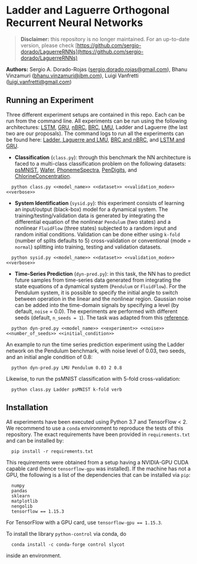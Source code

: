 # Ladder and Laguerre Orthogonal Recurrent Neural Networks

> **Disclaimer:** this repository is no longer maintained. For an up-to-date version, please check [https://github.com/sergio-dorado/LaguerreRNNs](https://github.com/sergio-dorado/LaguerreRNNs)

**Authors:** Sergio A. Dorado-Rojas (sergio.dorado.rojas@gmail.com), Bhanu Vinzamuri (bhanu.vinzamuri@ibm.com), Luigi Vanfretti (luigi.vanfretti@gmail.com)

## Running an Experiment

Three different experiment setups are contained in this repo. Each can be run from the command line. All experiments can be run using the following architectures: [LSTM](https://www.oreilly.com/library/view/neural-networks-and/9781492037354/ch04.html), [GRU](https://www.oreilly.com/library/view/neural-networks-and/9781492037354/ch04.html), [nBRC](https://arxiv.org/pdf/2006.05252), [BRC](https://arxiv.org/pdf/2006.05252), [LMU](https://papers.nips.cc/paper/9689-legendre-memory-units-continuous-time-representation-in-recurrent-neural-networks.pdf), Ladder and Laguerre (the last two are our proposals). The command logs to run all the experiments can be found here: [Ladder, Laguerre and LMU](https://github.com/CognitiveHorizons/NeuralODE/blob/master/docs/command_log_s1.md), [BRC and nBRC](https://github.com/CognitiveHorizons/NeuralODE/blob/master/docs/command_log_s2.md), and [LSTM and GRU](https://github.com/CognitiveHorizons/NeuralODE/blob/master/docs/command_log_s3.md).

- **Classification** (`class.py`): through this benchmark the NN architecture is faced to a multi-class classification problem on the following datasets: [psMNIST](https://arxiv.org/pdf/1902.06704), [Wafer](http://www.timeseriesclassification.com/description.php?Dataset=Wafer), [PhonemeSpectra](http://www.timeseriesclassification.com/description.php?Dataset=PhonemeSpectra), [PenDigits](http://www.timeseriesclassification.com/description.php?Dataset=PenDigits), and [ChlorineConcentration](http://www.timeseriesclassification.com/description.php?Dataset=ChlorineConcentration).  
```
  python class.py <<model_name>> <<dataset>> <<validation_mode>> <<verbose>>
```

- **System Identification** (`sysid.py`): this experiment consists of learning an input/output (black-box) model for a dynamical system. The training/testing/validation data is generated by integrating the differential equation of the nonlinear `Pendulum` (two states) and a nonlinear `FluidFlow` (three states) subjected to a random input and random initial conditions. Validation can be done either using `k-fold` (number of splits defaults to 5) cross-validation or conventional (mode = `normal`) splitting into training, testing and validation datasets.

```
  python sysid.py <<model_name>> <<dataset>> <<validation_mode>> <<verbose>>
```
- **Time-Series Prediction** (`dyn-pred.py`): in this task, the NN has to predict future samples from time-series data generated from integrating the state equations of a dynamical system (`Pendulum` or `FluidFlow`). For the Pendulum system, it is possible to specify the initial angle to switch between operation in the linear and the nonlinear region. Gaussian noise can be added into the time-domain signals by specifying a level (by default, `noise` = 0.0). The experiments are performed with different seeds (default, `n_seeds = 1`).  The task was adapted from this [reference](https://arxiv.org/pdf/2003.02236.pdf).
```
  python dyn-pred.py <<model_name>> <<experiment>> <<noise>> <<number_of_seeds>> <<initial_condition>>
```

An example to run the time series prediction experiment using the Ladder network on the Pendulum benchmark, with noise level of 0.03, two seeds, and an initial angle condition of 0.8:
```
  python dyn-pred.py LMU Pendulum 0.03 2 0.8
```

Likewise, to run the psMNIST classification with 5-fold cross-validation:
```
  python class.py Ladder psMNIST k-fold verb
```

## Installation

All experiments have been executed using Python 3.7 and TensorFlow < 2. We recommend to use a `conda` environment to reproduce the tests of this repository. The exact requirements have been provided in `requirements.txt` and can be installed by:

```
  pip install -r requirements.txt
```

This requirements were obtained from a setup having a NVIDIA-GPU CUDA capable card (hence `tensorflow-gpu` was installed). If the machine has not a GPU, the following is a list of the dependencies that can be installed via `pip`:

```
  numpy
  pandas
  sklearn
  matplotlib
  nengolib
  tensorflow == 1.15.3
```

For TensorFlow with a GPU card, use `tensorflow-gpu == 1.15.3`.

To install the library `python-control` via conda, do

```
  conda install -c conda-forge control slycot
```

inside an environment.
